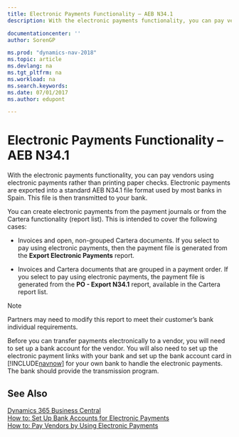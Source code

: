 ```yaml
---
title: Electronic Payments Functionality – AEB N34.1
description: With the electronic payments functionality, you can pay vendors using electronic payments rather than printing paper checks. Electronic payments are exported into a standard AEB N34.1 file format used by most banks in Spain.

documentationcenter: ''
author: SorenGP

ms.prod: "dynamics-nav-2018"
ms.topic: article
ms.devlang: na
ms.tgt_pltfrm: na
ms.workload: na
ms.search.keywords:
ms.date: 07/01/2017
ms.author: edupont

---
```

# Electronic Payments Functionality – AEB N34.1
With the electronic payments functionality, you can pay vendors using electronic payments rather than printing paper checks. Electronic payments are exported into a standard AEB N34.1 file format used by most banks in Spain. This file is then transmitted to your bank.  

You can create electronic payments from the payment journals or from the Cartera functionality (report list). This is intended to cover the following cases:  

- Invoices and open, non-grouped Cartera documents. If you select to pay using electronic payments, then the payment file is generated from the **Export Electronic Payments** report.  

- Invoices and Cartera documents that are grouped in a payment order. If you select to pay using electronic payments, the payment file is generated from the **PO - Export N34.1** report, available in the Cartera report list.  

> [!NOTE]  
>  Partners may need to modify this report to meet their customer’s bank individual requirements.  

Before you can transfer payments electronically to a vendor, you will need to set up a bank account for the vendor. You will also need to set up the electronic payment links with your bank and set up the bank account card in [!INCLUDE[navnow](../../includes/navnow_md.md)] for your own bank to handle the electronic payments. The bank should provide the transmission program.  

## See Also
[Dynamics 365 Business Central](/dynamics365/business-central/)  
[How to: Set Up Bank Accounts for Electronic Payments](how-to-set-up-bank-accounts-for-electronic-payments.md)   
 [How to: Pay Vendors by Using Electronic Payments](how-to-pay-vendors-by-using-electronic-payments.md) 
